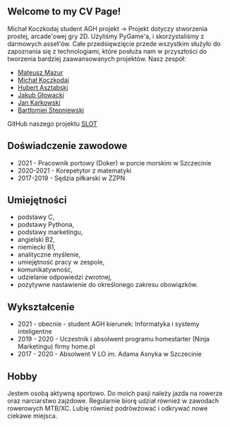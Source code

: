 ## Welcome to my CV Page!

Michał Koczkodaj
student AGH
projekt -> 
Projekt dotyczy stworzenia prostej, arcade'owej gry 2D. Użyliśmy PyGame'a, i skorzystaliśmy z darmowych asset'ów. Całe przedsięwzięcie przede wszystkim służyło do zapoznania się z technologiami, które posłuża nam w przyszłości do tworzenia bardziej zaawansowanych projektów. Nasz zespół:
* [Mateusz Mazur](https://mzsuetam.github.io/)
* [Michał Koczkodaj](https://mkoczkodaj.github.io/)
* [Hubert Asztabski](https://sztaba.github.io/)
* [Jakub Głowacki](https://jakubg-git.github.io/)
* [Jan Karkowski](https://jankrk.github.io/)
* [Bartłomiej Stępniewski](https://beto4444.github.io/)

GitHub naszego projektu [SLOT](https://github.com/AGH-Narzedzia-Informatyczne-2021-2022/SLOT)

## Doświadczenie zawodowe
- 2021 - Pracownik portowy (Doker) w porcie morskim w Szczecinie
- 2020-2021 - Korepetytor z matematyki
- 2017-2019 - Sędzia piłkarski w ZZPN

## Umiejętności
- podstawy C,
- podstawy Pythona,
- podstawy marketingu,
- angielski B2,
- niemiecki B1,
- analityczne myślenie,
- umiejętność pracy w zespole, 
- komunikatywność, 
- udzielanie odpowiedzi zwrotnej, 
- pozytywne nastawienie do określonego zakresu obowiązków.

## Wykształcenie
- 2021 - obecnie - student AGH kierunek: Informatyka i systemy inteligentne 
- 2019 - 2020 - Uczestnik i absolwent programu homestarter (Ninja Marketingu) firmy home.pl 
- 2017 - 2020 - Absolwent V LO im. Adama Asnyka w Szczecinie

## Hobby
Jestem osobą aktywną sportowo. Do moich pasji należy jazda na rowerze oraz narciarstwo zajzdowe. Regularnie biorę udział również w zawodach rowerowych MTB/XC. Lubię również podrówżować i odkrywać nowe ciekawe miejsca. 



